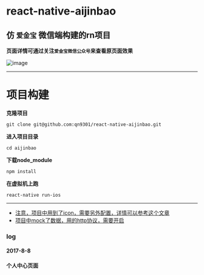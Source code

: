 # react-native-aijinbao
## 仿 `爱金宝` 微信端构建的rn项目
**页面详情可通过关注`爱金宝微信公众号`来查看原页面效果**

![image](https://github.com/qn9301/react-native-aijinbao/blob/master/app/asset/2017-08-04%2022_24_42.gif)

---
# 项目构建
**克隆项目**
```
git clone git@github.com:qn9301/react-native-aijinbao.git
```
**进入项目目录**
```
cd aijinbao
```
**下载node_module**
```
npm install
```
**在虚拟机上跑**
```
react-native run-ios
```

---
- [注意，项目中用到了icon，需要另外配置，详情可以参考这个文章](http://www.cnblogs.com/moxiaoyan33/p/5482024.html/)
- [项目中mock了数据，用的http协议，需要开启](http://blog.csdn.net/Cloudox_/article/details/52842693)

### log
#### 2017-8-8 
#### 个人中心页面